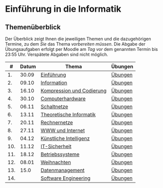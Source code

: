 # Einführung in die Informatik

## Themenüberblick

Der Überblick zeigt Ihnen die jeweiligen Themen und die dazugehörigen Termine, zu dem *Sie* das Thema *vorbereiten müssen*. Die Abgabe der Übungsaufgaben erfolgt per Moodle am *Tag vor* dem genannten Termin bis 23:55 Uhr. Verspätete Abgaben sind nicht möglich.

| # | Datum | Thema | Übungen |
|---|-------|-------|----------|
| 1. | 30.09 | [Einführung](01_intro/readme.md) | [Übungen](01_intro/exercise.md) |
| 2. | 09.10 | [Information](02_information/readme.md) | [Übungen](02_information/exercise.md) |
| 3. | 16.10 | [Kompression und Codierung](03_codes/readme.md) | [Übungen](03_codes/exercise.md) |
| 4. | 30.10 | [Computerhardware](04_hardware/readme.md) | [Übungen](04_hardware/exercise.md) |
| 5. | 06.11 | [Schaltnetze](05_digital_logic/readme.md) | [Übungen](05_digital_logic/exercise.md) |
| 6. | 13.11 | [Theoretische Informatik](06_theoretical_cs/readme.md) | [Übungen](06_theoretical_cs/exercise.md) |
| 7. | 20.11 | [Rechnernetze](07_networks/readme.md) | [Übungen](07_networks/exercise.md) |
| 8. | 27.11 | [WWW und Internet](08_internet/readme.md) | [Übungen](08_internet/exercise.md) |
| 9. | 04.12 | [Künstliche Intelligenz](09_ai/readme.md) | [Übungen](09_ai/exercise.md) |
| 10. | 11.12 | [IT-Sicherheit](10_security/readme.md) | [Übungen](10_security/exercise.md) |
| 11. | 18.12 | [Betriebssysteme](11_os/readme.md) | [Übungen](11_os/exercise.md) |
| 12. | 08.01 | [Weihnachten](12_microcontroller/readme.md) | [Übungen](12_microcontroller/exercise.md) |
| 13. | 15.0 | [Datenmanagement](13_data_management/readme.md) | [Übungen](13_data_management/exercise.md) |
| 14. |  | [Software Engineering](14_software_engineering/readme.md) | [Übungen](14_software_engineering/exercise.md) |

